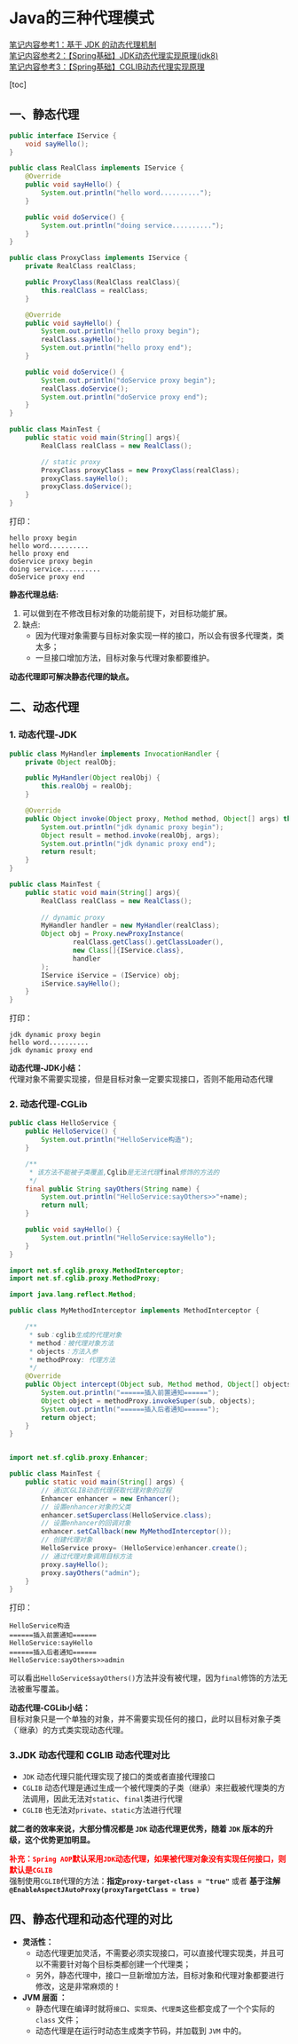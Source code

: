 # Java的三种代理模式
[笔记内容参考1：基于 JDK 的动态代理机制](https://www.cnblogs.com/yangming1996/p/9254412.html)  
[笔记内容参考2：【Spring基础】JDK动态代理实现原理(jdk8)](https://blog.csdn.net/yhl_jxy/article/details/80586785)  
[笔记内容参考3：【Spring基础】CGLIB动态代理实现原理](https://blog.csdn.net/yhl_jxy/article/details/80633194)  

[toc]
## 一、静态代理
```java
public interface IService {
    void sayHello();
}
```

```java
public class RealClass implements IService {
    @Override
    public void sayHello() {
        System.out.println("hello word..........");
    }

    public void doService() {
        System.out.println("doing service..........");
    }
}
```

```java
public class ProxyClass implements IService {
    private RealClass realClass;

    public ProxyClass(RealClass realClass){
        this.realClass = realClass;
    }

    @Override
    public void sayHello() {
        System.out.println("hello proxy begin");
        realClass.sayHello();
        System.out.println("hello proxy end");
    }

    public void doService() {
        System.out.println("doService proxy begin");
        realClass.doService();
        System.out.println("doService proxy end");
    }
}
```

```java
public class MainTest {
    public static void main(String[] args){
        RealClass realClass = new RealClass();

        // static proxy
        ProxyClass proxyClass = new ProxyClass(realClass);
        proxyClass.sayHello();
        proxyClass.doService();
    }
}
```
打印：
```
hello proxy begin
hello word..........
hello proxy end
doService proxy begin
doing service..........
doService proxy end
```
**静态代理总结:**  
1. 可以做到在不修改目标对象的功能前提下，对目标功能扩展。  
2. 缺点:  
    - 因为代理对象需要与目标对象实现一样的接口，所以会有很多代理类，类太多；
    - 一旦接口增加方法，目标对象与代理对象都要维护。

**动态代理即可解决静态代理的缺点。**

## 二、动态代理
### 1. 动态代理-JDK
```java
public class MyHandler implements InvocationHandler {
    private Object realObj;

    public MyHandler(Object realObj) {
        this.realObj = realObj;
    }

    @Override
    public Object invoke(Object proxy, Method method, Object[] args) throws Throwable {
        System.out.println("jdk dynamic proxy begin");
        Object result = method.invoke(realObj, args);
        System.out.println("jdk dynamic proxy end");
        return result;
    }
}
```

```java
public class MainTest {
    public static void main(String[] args){
        RealClass realClass = new RealClass();
        
        // dynamic proxy
        MyHandler handler = new MyHandler(realClass);
        Object obj = Proxy.newProxyInstance(
                realClass.getClass().getClassLoader(),
                new Class[]{IService.class},
                handler
        );
        IService iService = (IService) obj;
        iService.sayHello();
    }
}
```
打印：
```
jdk dynamic proxy begin
hello word..........
jdk dynamic proxy end
```
**动态代理-JDK小结：**  
代理对象不需要实现接，但是目标对象一定要实现接口，否则不能用动态代理

### 2. 动态代理-CGLib
```java
public class HelloService {
    public HelloService() {
        System.out.println("HelloService构造");
    }

    /**
     * 该方法不能被子类覆盖,Cglib是无法代理final修饰的方法的
     */
    final public String sayOthers(String name) {
        System.out.println("HelloService:sayOthers>>"+name);
        return null;
    }

    public void sayHello() {
        System.out.println("HelloService:sayHello");
    }
}
```

```java
import net.sf.cglib.proxy.MethodInterceptor;
import net.sf.cglib.proxy.MethodProxy;

import java.lang.reflect.Method;

public class MyMethodInterceptor implements MethodInterceptor {

    /**
     * sub：cglib生成的代理对象
     * method：被代理对象方法
     * objects：方法入参
     * methodProxy: 代理方法
     */
    @Override
    public Object intercept(Object sub, Method method, Object[] objects, MethodProxy methodProxy) throws Throwable {
        System.out.println("======插入前置通知======");
        Object object = methodProxy.invokeSuper(sub, objects);
        System.out.println("======插入后者通知======");
        return object;
    }
}

```

```java

import net.sf.cglib.proxy.Enhancer;

public class MainTest {
    public static void main(String[] args) {
        // 通过CGLIB动态代理获取代理对象的过程
        Enhancer enhancer = new Enhancer();
        // 设置enhancer对象的父类
        enhancer.setSuperclass(HelloService.class);
        // 设置enhancer的回调对象
        enhancer.setCallback(new MyMethodInterceptor());
        // 创建代理对象
        HelloService proxy= (HelloService)enhancer.create();
        // 通过代理对象调用目标方法
        proxy.sayHello();
        proxy.sayOthers("admin");
    }
}
```
打印：
```
HelloService构造
======插入前置通知======
HelloService:sayHello
======插入后者通知======
HelloService:sayOthers>>admin
```
可以看出`HelloService$sayOthers()`方法并没有被代理，因为`final`修饰的方法无法被重写覆盖。

**动态代理-CGLib小结：**  
目标对象只是一个单独的对象，并不需要实现任何的接口，此时以目标对象子类（`继承）的方式类实现动态代理。

### 3.JDK 动态代理和 CGLIB 动态代理对比
* `JDK` 动态代理只能代理实现了接口的类或者直接代理接口  
* `CGLIB` 动态代理是通过生成一个被代理类的子类（继承）来拦截被代理类的方法调用，因此无法对`static`、`final`类进行代理  
* `CGLIB` 也无法对`private`、`static`方法进行代理

**就二者的效率来说，大部分情况都是 `JDK` 动态代理更优秀，随着 `JDK` 版本的升级，这个优势更加明显。**

**<font color="red">补充：`Spring AOP`默认采用`JDK`动态代理，如果被代理对象没有实现任何接口，则默认是`CGLIB`</font>**    
强制使用`CGLIB`代理的方法：**指定`proxy-target-class = "true"`** 或者 **基于注解`@EnableAspectJAutoProxy(proxyTargetClass = true)`**

## 四、静态代理和动态代理的对比
* **灵活性：** 
    - 动态代理更加灵活，不需要必须实现接口，可以直接代理实现类，并且可以不需要针对每个目标类都创建一个代理类；
    - 另外，静态代理中，接口一旦新增加方法，目标对象和代理对象都要进行修改，这是非常麻烦的！
* **JVM 层面 ：** 
    - 静态代理在编译时就将`接口`、`实现类`、`代理类`这些都变成了一个个实际的 `class` 文件；
    - 动态代理是在运行时动态生成类字节码，并加载到 `JVM` 中的。
